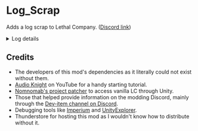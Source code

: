 
# Log_Scrap
Adds a log scrap to Lethal Company. ([Discord link](https://discord.com/channels/1168655651455639582/1245084720614604873))


<details>
<summary>Log details</summary>

> Weight: 16 <br>
> Max value: 56 <br>
> Min value: 34 <br>
![Log](https://imgur.com/HCU9z3S.png)

</details>


## Credits

- The developers of this mod's dependencies as it literally could not exist without them.
- [Audio Knight](https://www.youtube.com/@knightofaudio) on YouTube for a handy starting tutorial.
- [Nomnomab's project patcher](https://github.com/nomnomab/lc-project-patcher) to access vanilla LC through Unity.
- Those that helped provide information on the modding Discord, mainly through the [Dev-item channel on Discord](https://discord.com/channels/1168655651455639582/1193461151636398080).
- Debugging tools like [Imperium](https://thunderstore.io/c/lethal-company/p/giosuel/Imperium/) and [UnityExplorer](https://thunderstore.io/c/lethal-company/p/LethalCompanyModding/Yukieji_UnityExplorer/).
- Thunderstore for hosting this mod as I wouldn't know how to distribute without it.